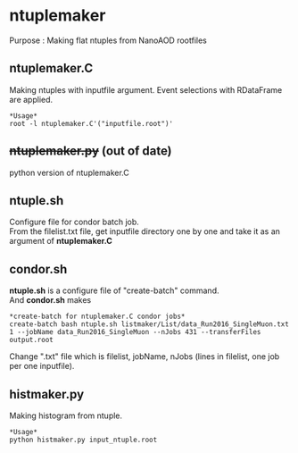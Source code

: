 # ntuplemaker
Purpose : Making flat ntuples from NanoAOD rootfiles

## ntuplemaker.C
Making ntuples with inputfile argument. Event selections with RDataFrame are applied.

```
*Usage*
root -l ntuplemaker.C'("inputfile.root")'
```

## ~~ntuplemaker.py~~ (out of date)
python version of ntuplemaker.C

## ntuple.sh
Configure file for condor batch job.   
From the filelist.txt file, get inputfile directory one by one and take it as an argument of **ntuplemaker.C**

## condor.sh
**ntuple.sh** is a configure file of "create-batch" command.   
And **condor.sh** makes 
```
*create-batch for ntuplemaker.C condor jobs*
create-batch bash ntuple.sh listmaker/List/data_Run2016_SingleMuon.txt 1 --jobName data_Run2016_SingleMuon --nJobs 431 --transferFiles output.root
```
Change ".txt" file which is filelist, jobName, nJobs (lines in filelist, one job per one inputfile).

## histmaker.py
Making histogram from ntuple.
```
*Usage*
python histmaker.py input_ntuple.root
```
